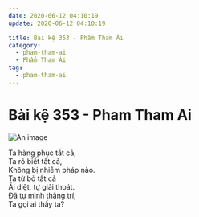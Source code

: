 ```yaml
---
date: 2020-06-12 04:10:19
update: 2020-06-12 04:10:19

title: Bài kệ 353 - Phẩm Tham Ái
category:
  - pham-tham-ai
  - Phẩm Tham Ái
tag:
  - pham-tham-ai
---
```


# Bài kệ 353 - Pham Tham Ai

![An image](/img/pham-tham-ai/pham-tham-ai-353.jpg)

Ta hàng phục tất cả,<br>Ta rõ biết tất cả,<br>Không bị nhiễm pháp nào.<br>Ta từ bỏ tất cả<br>Ái diệt, tự giải thoát.<br>Ðã tự mình thắng trí,<br>Ta gọi ai thầy ta?<br>
